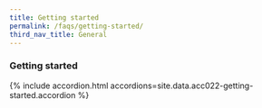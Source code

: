 ```yaml
---
title: Getting started
permalink: /faqs/getting-started/
third_nav_title: General
---
```


### Getting started

{% include accordion.html accordions=site.data.acc022-getting-started.accordion %}

<script src="/jquery/bp-menu-new-tab.js"></script>